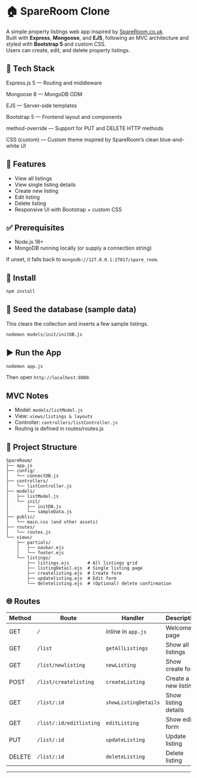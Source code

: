 # 🏠 SpareRoom Clone

A simple property listings web app inspired by [SpareRoom.co.uk](https://www.spareroom.co.uk).  
Built with **Express**, **Mongoose**, and **EJS**, following an MVC architecture and styled with **Bootstrap 5** and custom CSS.  
Users can create, edit, and delete property listings.


## 🚀 Tech Stack
Express.js 5 — Routing and middleware

Mongoose 8 — MongoDB ODM

EJS — Server-side templates

Bootstrap 5 — Frontend layout and components

method-override — Support for PUT and DELETE HTTP methods

CSS (custom) — Custom theme inspired by SpareRoom’s clean blue-and-white UI

## 🧩 Features
- View all listings
- View single listing details
- Create new listing
- Edit listing
- Delete listing
- Responsive UI with Bootstrap + custom CSS

## ✅ Prerequisites
- Node.js 18+
- MongoDB running locally (or supply a connection string)



If unset, it falls back to `mongodb://127.0.0.1:27017/spare_room`.

## 🧰 Install
```bash
npm install
```

## 🌱 Seed the database (sample data)
This clears the collection and inserts a few sample listings.

```bash
nodemon models/init/initDB.js
```

## ▶️ Run the App
```bash
nodemon app.js
```

Then open `http://localhost:8080`.

## MVC Notes
- Model: `models/listModel.js`
- View: `views/listings & layouts`
- Controller: `controllers/listController.js`
- Routing is defined in routes/routes.js

## 🧱 Project Structure
```
SpareRoom/
├── app.js
├── config/
│   └── connectDB.js
├── controllers/
│   └── listController.js
├── models/
│   ├── listModel.js
│   └── init/
│       ├── initDB.js
│       └── sampleData.js
├── public/
│   └── main.css (and other assets)
├── routes/
│   └── routes.js
└── views/
    ├── partials/
    │   ├── navbar.ejs
    │   └── footer.ejs
    └── listings/
        ├── listings.ejs       # All listings grid
        ├── listingDetail.ejs  # Single listing page
        ├── createlisting.ejs  # Create form
        ├── updatelisting.ejs  # Edit form
        └── deletelisting.ejs  # (Optional) delete confirmation
```

## 🌐 Routes
| Method | Route                      | Handler                         | Description                 |
| ------ | -------------------------- | --------------------------------| --------------------------- |
| GET    | `/`                        | inline in `app.js`              | Welcome page                |
| GET    | `/list`                    | `getAllListings`                | Show all listings           |
| GET    | `/list/newlisting`         | `newListing`                    | Show create form            |
| POST   | `/list/createlisting`      | `createListing`                 | Create a new listing        |
| GET    | `/list/:id`                | `showListingDetails`            | Show listing details        |
| GET    | `/list/:id/editlisting`    | `editListing`                   | Show edit form              |
| PUT    | `/list/:id`                | `updateListing`                 | Update listing              |
| DELETE | `/list/:id`                | `deleteListing`                 | Delete listing              |



---
